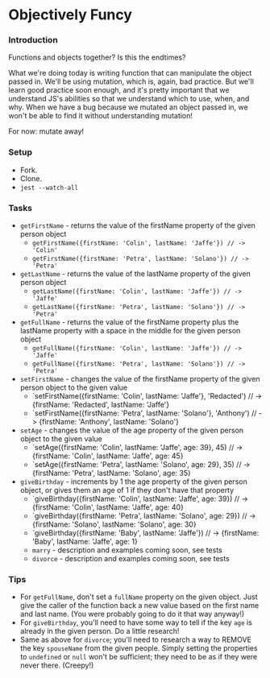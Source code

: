 # Objectively Funcy

### Introduction

Functions and objects together? Is this the endtimes?

What we're doing today is writing function that can manipulate the object passed in. We'll be using mutation, which is, again, bad practice. But we'll learn good practice soon enough, and it's pretty important that we understand JS's abilities so that we understand which to use, when, and why. When we have a bug because we mutated an object passed in, we won't be able to find it without understanding mutation!

For now: mutate away!


### Setup

* Fork.
* Clone.
* `jest --watch-all`


### Tasks

* `getFirstName` - returns the value of the firstName property of the given person object
  * `getFirstName({firstName: 'Colin', lastName: 'Jaffe'}) // -> 'Colin'`
  * `getFirstName({firstName: 'Petra', lastName: 'Solano'}) // -> 'Petra'`
* `getLastName` - returns the value of the lastName property of the given person object
  * `getLastName({firstName: 'Colin', lastName: 'Jaffe'}) // -> 'Jaffe'`
  * `getLastName({firstName: 'Petra', lastName: 'Solano'}) // -> 'Petra'`
* `getFullName` - returns the value of the firstName property plus the lastName property with a space in the middle for the given person object
  * `getFullName({firstName: 'Colin', lastName: 'Jaffe'}) // -> 'Jaffe'`
  * `getFullName({firstName: 'Petra', lastName: 'Solano'}) // -> 'Petra'`
* `setFirstName` - changes the value of the firstName property of the given person object to the given value
  * `setFirstName({firstName: 'Colin', lastName: 'Jaffe'}, 'Redacted') // -> {firstName: 'Redacted', lastName: 'Jaffe'}
  * `setFirstName({firstName: 'Petra', lastName: 'Solano'}, 'Anthony') // -> {firstName: 'Anthony', lastName: 'Solano'}
* `setAge` - changes the value of the age property of the given person object to the given value
  * `setAge({firstName: 'Colin', lastName: 'Jaffe', age: 39}, 45) // -> {firstName: 'Colin', lastName: 'Jaffe', age: 45}
  * `setAge({firstName: 'Petra', lastName: 'Solano', age: 29}, 35) // -> {firstName: 'Petra', lastName: 'Solano', age: 35}
* `giveBirthday` - increments by 1 the age property of the given person object, or gives them an age of 1 if they don't have that property
  * `giveBirthday({firstName: 'Colin', lastName: 'Jaffe', age: 39}) // -> {firstName: 'Colin', lastName: 'Jaffe', age: 40}
  * `giveBirthday({firstName: 'Petra', lastName: 'Solano', age: 29}) // -> {firstName: 'Solano', lastName: 'Solano', age: 30}
  * `giveBirthday({firstName: 'Baby', lastName: 'Jaffe'}) // -> {firstName: 'Baby', lastName: 'Jaffe', age: 1}
  * `marry` - description and examples coming soon, see tests
  * `divorce` - description and examples coming soon, see tests


### Tips

* For `getFullName`, don't set a `fullName` property on the given object. Just give the caller of the function back a new value based on the first name and last name. (You were probably going to do it that way anyway!)
* For `giveBirthday`, you'll need to have some way to tell if the key `age` is already in the given person. Do a little research!
* Same as above for `divorce`; you'll need to research a way to REMOVE the key `spouseName` from the given people. Simply setting the properties to `undefined` or `null` won't be sufficient; they need to be as if they were never there. (Creepy!)
